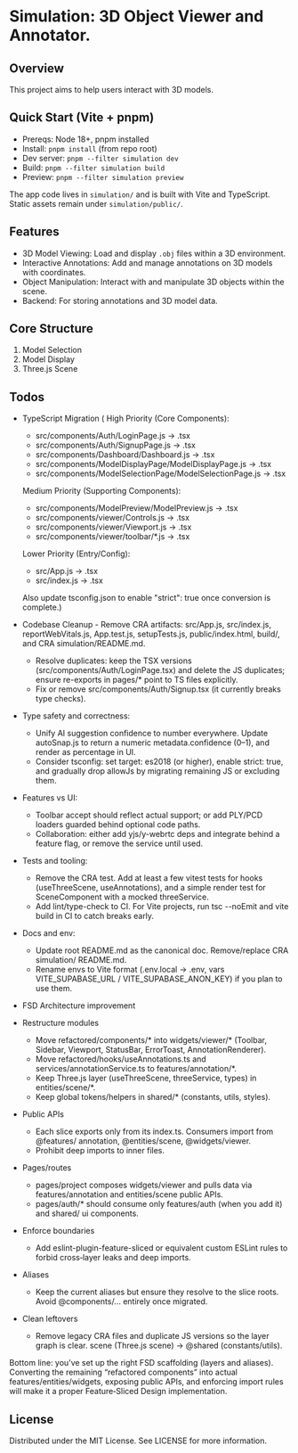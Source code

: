 # Simulation: 3D Object Viewer and Annotator. 

## Overview 
This project aims to help users interact with 3D models. 

## Quick Start (Vite + pnpm)
- Prereqs: Node 18+, pnpm installed
- Install: `pnpm install` (from repo root)
- Dev server: `pnpm --filter simulation dev`
- Build: `pnpm --filter simulation build`
- Preview: `pnpm --filter simulation preview`

The app code lives in `simulation/` and is built with Vite and TypeScript. Static assets remain under `simulation/public/`.

## Features
- 3D Model Viewing: Load and display `.obj` files within a 3D environment.
- Interactive Annotations: Add and manage annotations on 3D models with coordinates.
- Object Manipulation: Interact with and manipulate 3D objects within the scene.
- Backend: For storing annotations and 3D model data. 

## Core Structure
1. Model Selection 
2. Model Display 
3. Three.js Scene 

## Todos
- TypeScript Migration
    (  High Priority (Core Components):
  - src/components/Auth/LoginPage.js → .tsx
  - src/components/Auth/SignupPage.js → .tsx
  - src/components/Dashboard/Dashboard.js → .tsx
  - src/components/ModelDisplayPage/ModelDisplayPage.js → .tsx
  - src/components/ModelSelectionPage/ModelSelectionPage.js → .tsx

  Medium Priority (Supporting Components):
  - src/components/ModelPreview/ModelPreview.js → .tsx
  - src/components/viewer/Controls.js → .tsx
  - src/components/viewer/Viewport.js → .tsx
  - src/components/viewer/toolbar/*.js → .tsx

  Lower Priority (Entry/Config):
  - src/App.js → .tsx
  - src/index.js → .tsx

  Also update tsconfig.json to enable "strict": true once conversion is complete.)
- Codebase Cleanup 
        - Remove CRA artifacts: src/App.js, src/index.js, reportWebVitals.js, App.test.js,
setupTests.js, public/index.html, build/, and CRA simulation/README.md.
    - Resolve duplicates: keep the TSX versions (src/components/Auth/LoginPage.tsx)
and delete the JS duplicates; ensure re-exports in pages/* point to TS files
explicitly.
    - Fix or remove src/components/Auth/Signup.tsx (it currently breaks type checks).
- Type safety and correctness:
    - Unify AI suggestion confidence to number everywhere. Update autoSnap.js to
return a numeric metadata.confidence (0–1), and render as percentage in UI.
    - Consider tsconfig: set target: es2018 (or higher), enable strict: true, and
gradually drop allowJs by migrating remaining JS or excluding them.
- Features vs UI:
    - Toolbar accept should reflect actual support; or add PLY/PCD loaders guarded
behind optional code paths.
    - Collaboration: either add yjs/y-webrtc deps and integrate behind a feature flag,
or remove the service until used.
- Tests and tooling:
    - Remove the CRA test. Add at least a few vitest tests for hooks (useThreeScene,
useAnnotations), and a simple render test for SceneComponent with a mocked
threeService.
    - Add lint/type-check to CI. For Vite projects, run tsc --noEmit and vite build in
CI to catch breaks early.
- Docs and env:
    - Update root README.md as the canonical doc. Remove/replace CRA simulation/
README.md.
    - Rename envs to Vite format (.env.local → .env, vars VITE_SUPABASE_URL /
VITE_SUPABASE_ANON_KEY) if you plan to use them.

- FSD Architecture improvement 
- Restructure modules
    - Move refactored/components/* into widgets/viewer/* (Toolbar, Sidebar, Viewport,
StatusBar, ErrorToast, AnnotationRenderer).
    - Move refactored/hooks/useAnnotations.ts and services/annotationService.ts to
features/annotation/*.
    - Keep Three.js layer (useThreeScene, threeService, types) in entities/scene/*.
    - Keep global tokens/helpers in shared/* (constants, utils, styles).
- Public APIs
    - Each slice exports only from its index.ts. Consumers import from @features/
annotation, @entities/scene, @widgets/viewer.
    - Prohibit deep imports to inner files.
- Pages/routes
    - pages/project composes widgets/viewer and pulls data via features/annotation and
entities/scene public APIs.
    - pages/auth/* should consume only features/auth (when you add it) and shared/
ui components.
- Enforce boundaries
    - Add eslint-plugin-feature-sliced or equivalent custom ESLint rules to forbid
cross‑layer leaks and deep imports.
- Aliases
    - Keep the current aliases but ensure they resolve to the slice roots. Avoid
@components/... entirely once migrated.
- Clean leftovers
    - Remove legacy CRA files and duplicate JS versions so the layer graph is clear.
scene (Three.js scene) → @shared (constants/utils).

Bottom line: you’ve set up the right FSD scaffolding (layers and aliases). Converting
the remaining “refactored components” into actual features/entities/widgets, exposing
public APIs, and enforcing import rules will make it a proper Feature‑Sliced Design
implementation.

## License
Distributed under the MIT License. See LICENSE for more information.
